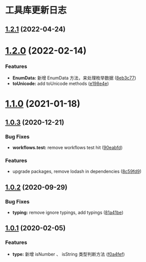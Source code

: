 # 工具库更新日志

## [1.2.1](https://github.com/simonwong/fly-helper/compare/v1.2.0...v1.2.1) (2022-04-24)



# [1.2.0](https://github.com/simonwong/fly-helper/compare/v1.1.0...v1.2.0) (2022-02-14)


### Features

* **EnumData:** 新增 EnumData 方法，来处理枚举数据 ([8eb3c77](https://github.com/simonwong/fly-helper/commit/8eb3c77b0b5f6d3699c79815d58cff0b53142f0d))
* **toUnicode:** add toUnicode methods ([e198e4e](https://github.com/simonwong/fly-helper/commit/e198e4ea746c82fcada7faa31ab8ec9428f04a5e))



# [1.1.0](https://github.com/simonwong/fly-helper/compare/v1.0.3...v1.1.0) (2021-01-18)



## [1.0.3](https://github.com/simonwong/fly-helper/compare/v1.0.2...v1.0.3) (2020-12-21)


### Bug Fixes

* **workflows.test:** remove workflows test hit ([90eabfd](https://github.com/simonwong/fly-helper/commit/90eabfd0b49a0340cd0ef76a9e3bd05cd9cd65a0))


### Features

* upgrade packages, remove lodash in dependencies ([8c59fd9](https://github.com/simonwong/fly-helper/commit/8c59fd9febde20ec0de3af142ef1550b95b8c1da))



## [1.0.2](https://github.com/simonwong/fly-helper/compare/v1.0.1...v1.0.2) (2020-09-29)


### Bug Fixes

* **typing:** remove ignore typings, add typings ([81a41be](https://github.com/simonwong/fly-helper/commit/81a41beee9bec7ae1573657a3bb6dc79a5b21587))



## [1.0.1](https://github.com/simonwong/fly-helper/compare/f0a4fefe507f7d6c8717c05d2f0c638407ca87a3...v1.0.1) (2020-02-05)


### Features

* **type:** 新增 isNumber 、 isString 类型判断方法 ([f0a4fef](https://github.com/simonwong/fly-helper/commit/f0a4fefe507f7d6c8717c05d2f0c638407ca87a3))



